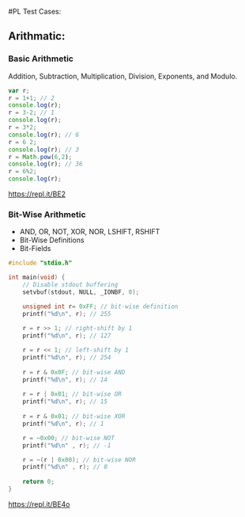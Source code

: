 #PL Test Cases:

## Arithmatic:

### Basic Arithmetic
 Addition, Subtraction, Multiplication, Division, Exponents, and Modulo.
 
```javascript
var r;
r = 1+1; // 2
console.log(r);
r = 3-2; // 1
console.log(r);
r = 3*2;
console.log(r); // 6
r = 6 2;
console.log(r); // 3
r = Math.pow(6,2);
console.log(r); // 36
r = 6%2;
console.log(r);

```
https://repl.it/BE2

### Bit-Wise Arithmetic
* AND, OR, NOT, XOR, NOR, LSHIFT, RSHIFT
* Bit-Wise Definitions
* Bit-Fields


```c
#include "stdio.h"

int main(void) {
    // Disable stdout buffering
    setvbuf(stdout, NULL, _IONBF, 0);

    unsigned int r= 0xFF; // bit-wise definition
    printf("%d\n", r); // 255
    
    r = r >> 1; // right-shift by 1
    printf("%d\n", r); // 127

    r = r << 1; // left-shift by 1
    printf("%d\n", r); // 254
    
    r = r & 0x0F; // bit-wise AND
    printf("%d\n", r); // 14
    
    r = r | 0x01; // bit-wise OR
    printf("%d\n", r); // 15
    
    r = r & 0x01; // bit-wise XOR
    printf("%d\n", r); // 1

    r = ~0x00; // bit-wise NOT
    printf("%d\n" , r); // -1

    r = ~(r | 0x00); // bit-wise NOR
    printf("%d\n" , r); // 0
    
    return 0;
}
```
https://repl.it/BE4o
